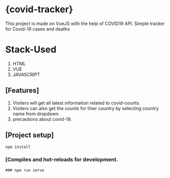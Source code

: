 # {covid-tracker}
This project is made on VueJS with the help of COVID19 API.
Simple tracker for Covid-19 cases and deaths

# Stack-Used
1. HTML
2. VUE
3. JAVASCRIPT

## [Features]
1. Visiters will get all latest information related to covid-counts.
2. Visiters can also get the counts for thier country by selecting country name from dropdown.
3. precautions about covid-19.

## [Project setup]
```
npm install
```

### [Compiles and hot-reloads for development.

```
### npm run serve


```



